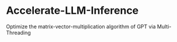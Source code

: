 # Accelerate-LLM-Inference
 Optimize the matrix-vector-multiplication algorithm of GPT via Multi-Threading

